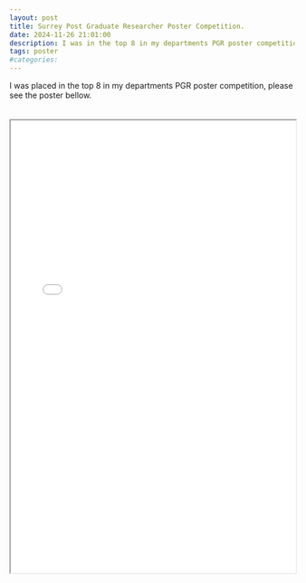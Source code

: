 ```yaml
---
layout: post
title: Surrey Post Graduate Researcher Poster Competition.
date: 2024-11-26 21:01:00
description: I was in the top 8 in my departments PGR poster competition.
tags: poster
#categories: 
--- 
```

I was placed in the top 8 in my departments PGR poster competition, please see the poster bellow. 

<div class="cv-container">
    <iframe src="/assets/pdf/PGR_Poster.pdf" type="application/pdf" width="100%" height="800px">
        <p>It appears you don't have a PDF plugin for this browser. You can <a href="{/assets/pdf/PGR_Poster.pdf">click here to download the PDF file.</a></p>
    </iframe>
</div>

<style>
    .cv-container {
    padding: 20px 0;
    width: 100%;
}
</style>